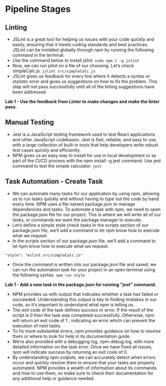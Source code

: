 # Pipeline Stages

## Linting

- JSLint is a great tool for helping us issues with your code quickly and easily, ensuring that it meets coding standards and best practices. JSLint can be installed globally through npm by running the following command in the terminal:
- Use the command below to install jslint.
  `sudo npm i -g jslint`
- Now, we can run jslint on a file of our choosing. Let’s check simpleCalc.js.
  `jslint src/simpleCalc.js`
- JSLint gives us feedback for every line where it detects a syntax or stylistic error and gives us suggestions on how to fix the problem. This step will not pass successfully until all of the linting suggestions have been addressed.

**Lab 1 - Use the feedback from Linter to make changes and make the linter pass.**

## Manual Testing

- Jest is a JavaScript testing framework used to test React applications and other JavaScript codebases. Jest is fast, reliable, and easy to use, with a large collection of built-in tools that help developers write robust test cases quickly and efficiently.
- NPM gives us an easy way to install for use in local development or as part of the CI/CD process with the npm install -g jest command. Use jest command to test the simple calculator. 
  `jest`


## Task Automation - Create Task

- We can automate many tasks for our application by using npm, allowing us to run tasks quickly and without having to type out the code by hand every time.
NPM uses a file named package.json to manage dependencies and tasks. To automate a task with npm, we need to open the package.json file for our project. This is where we will write all of our tasks, or commands we want the package manager to execute.
- Let’s define a simple style check tasks
In the scripts section of our package.json file, we’ll add a command to let npm know how to execute what we request.
- In the scripts section of our package.json file, we’ll add a command to let npm know how to execute what we request.

`"style": "eslint src/simpleCalc.js"`
- Once the command is written into our package.json file and saved, we can run the automation task for your project in an open terminal using the following syntax.
  `npm run style`
  
**Lab 1 - Add a new task in the package.json for running "jest" command.**
- NPM provides us with output that indicates whether a task has failed or succeeded. Understanding this output is key to finding mistakes in our code, so it’s important to understand what npm is telling us.
- The exit code of the task defines success or error. If the result of the script is   0
  then the task was completed successfully. Otherwise, npm will return an exit code of   1
 , indicating an error which can prevent the execution of next tasks.
 - To fix more substantial errors, npm provides guidance on how to resolve them or where to look for help in its documentation guide. 
 - We’re also provided with a debugging log, npm-debug.log, with more detailed information on the task error. Once we have fixed all issues, npm will indicate success by returning an exit code of 0.
- By understanding npm outputs, we can accurately detect when errors occur and quickly resolve them to ensure that your tasks are properly automated.
NPM provides a wealth of information about its commands and how to use them, so make sure to check their documentation for any additional help or guidance needed.
